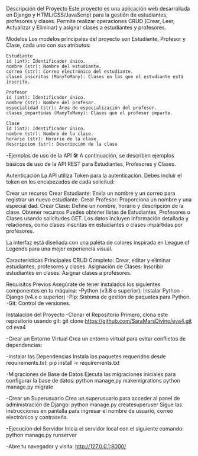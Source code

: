 Descripción del Proyecto Este proyecto es una aplicación web desarrollada en Django y HTML/CSS/JavaScript para la gestión de estudiantes, profesores y clases. Permite realizar operaciones CRUD (Crear, Leer, Actualizar y Eliminar) y asignar clases a estudiantes y profesores.

Modelos
Los modelos principales del proyecto son Estudiante, Profesor y Clase, cada uno con sus atributos:

	Estudiante
	id (int): Identificador único.
	nombre (str): Nombre del estudiante.
	correo (str): Correo electrónico del estudiante.
	clases_inscritas (ManyToMany): Clases en las que el estudiante está inscrito.

	Profesor
	id (int): Identificador único.
	nombre (str): Nombre del profesor.
	especialidad (str): Área de especialización del profesor.
	clases_impartidas (ManyToMany): Clases que el profesor imparte.

	Clase
	id (int): Identificador único.
	nombre (str): Nombre de la clase.
	horario (str): Horario de la clase.
	descripcion (str): Descripción de la clase

-Ejemplos de uso de la API 🛠️
A continuación, se describen ejemplos básicos de uso de la API REST para Estudiantes, Profesores y Clases.

Autenticación
La API utiliza Token para la autenticación. Debes incluir el token en los encabezados de cada solicitud:

Crear un recurso
Crear Estudiante: Envía un nombre y un correo para registrar un nuevo estudiante.
Crear Profesor: Proporciona un nombre y una especial dad.
Crear Clase: Define un nombre, horario y descripción de la clase.
Obtener recursos
Puedes obtener listas de Estudiantes, Profesores o Clases usando solicitudes GET.
Los datos incluyen información detallada y relaciones, como clases inscritas en estudiantes o clases impartidas por profesores.





La interfaz está diseñada con una paleta de colores inspirada en League of Legends para una mejor experiencia visual.

Características Principales CRUD Completo: Crear, editar y eliminar estudiantes, profesores y clases. Asignación de Clases: Inscribir estudiantes en clases. Asignar clases a profesores.

Requisitos Previos Asegúrate de tener instalados los siguientes componentes en tu máquina: -Python (v3.8 o superior): Instalar Python -Django (v4.x o superior) -Pip: Sistema de gestión de paquetes para Python. -Git: Control de versiones.

Instalación del Proyecto -Clonar el Repositorio Primero, clona este repositorio usando git: git clone https://github.com/SaraMarsDivino/eva4.git cd eva4

-Crear un Entorno Virtual Crea un entorno virtual para evitar conflictos de dependencias:

-Instalar las Dependencias Instala los paquetes requeridos desde requirements.txt: pip install -r requirements.txt

-Migraciones de Base de Datos Ejecuta las migraciones iniciales para configurar la base de datos: python manage.py makemigrations python manage.py migrate

-Crear un Superusuario Crea un superusuario para acceder al panel de administración de Django: python manage.py createsuperuser Sigue las instrucciones en pantalla para ingresar el nombre de usuario, correo electrónico y contraseña.

-Ejecución del Servidor Inicia el servidor local con el siguiente comando: python manage.py runserver

-Abre tu navegador y visita: http://127.0.0.1:8000/
